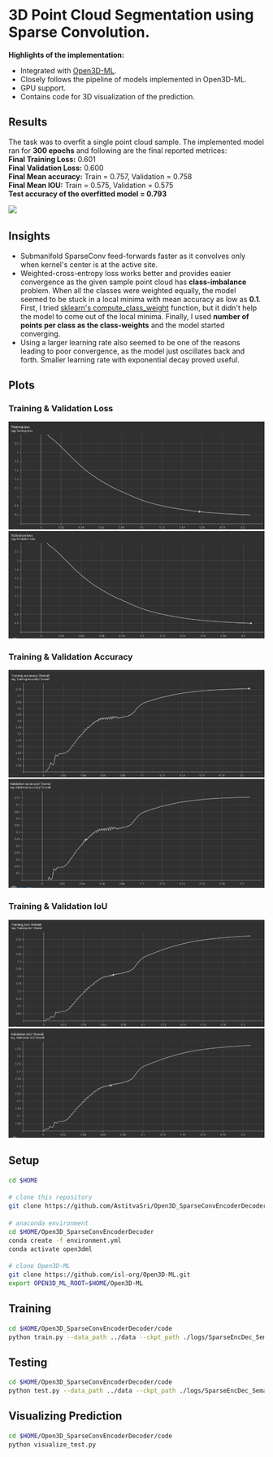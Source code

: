 # 3D Point Cloud Segmentation using Sparse Convolution.


**Highlights of the implementation:**

* Integrated with [Open3D-ML](http://www.open3d.org/docs/release/open3d_ml.html).
* Closely follows the pipeline of models implemented in Open3D-ML.
* GPU support.
* Contains code for 3D visualization of the prediction.

## Results

The task was to overfit a single point cloud sample. The implemented model ran for **300 epochs** and following are the final reported metrices:\
**Final Training Loss:** 0.601\
**Final Validation Loss:** 0.600\
**Final Mean accuracy:** Train = 0.757, Validation = 0.758\
**Final Mean IOU:** Train = 0.575, Validation = 0.575\
**Test accuracy of the overfitted model = 0.793**

<kbd>
  <img src="https://github.com/AstitvaSri/Open3D_SparseConvEncoderDecoder/blob/main/pcd.gif" width="1920">
</kbd>

## Insights
* Submanifold SparseConv feed-forwards faster as it convolves only when kernel's center is at the active site.
* Weighted-cross-entropy loss works better and provides easier convergence as the given sample point cloud has **class-imbalance** problem. When all the classes were weighted equally, the model seemed to be stuck in a local minima with mean accuracy as low as **0.1**. First, I tried [sklearn's compute_class_weight](https://scikit-learn.org/stable/modules/generated/sklearn.utils.class_weight.compute_class_weight.html) function, but it didn't help the model to come out of the local minima. Finally, I used **number of points per class as the class-weights** and the model started converging.
* Using a larger learning rate also seemed to be one of the reasons leading to poor convergence, as the model just oscillates back and forth. Smaller learning rate with exponential decay proved useful.

## Plots
### Training & Validation Loss
<kbd>
  <img src="https://github.com/AstitvaSri/Open3D_SparseConvEncoderDecoder/blob/main/plots/train_loss.png">
</kbd>
<kbd>
  <img src="https://github.com/AstitvaSri/Open3D_SparseConvEncoderDecoder/blob/main/plots/val_loss.png">
</kbd>

### Training & Validation Accuracy
<kbd>
  <img src="https://github.com/AstitvaSri/Open3D_SparseConvEncoderDecoder/blob/main/plots/training_acc.png">
</kbd>
<kbd>
  <img src="https://github.com/AstitvaSri/Open3D_SparseConvEncoderDecoder/blob/main/plots/val_acc.png">
</kbd>

### Training & Validation IoU
<kbd>
  <img src="https://github.com/AstitvaSri/Open3D_SparseConvEncoderDecoder/blob/main/plots/training_IOU.png">
</kbd>
<kbd>
  <img src="https://github.com/AstitvaSri/Open3D_SparseConvEncoderDecoder/blob/main/plots/val_IOU.png">
</kbd>

## Setup

```bash
cd $HOME

# clone this repository
git clone https://github.com/AstitvaSri/Open3D_SparseConvEncoderDecoder.git

# anaconda environment
cd $HOME/Open3D_SparseConvEncoderDecoder
conda create -f environment.yml
conda activate open3dml

# clone Open3D-ML
git clone https://github.com/isl-org/Open3D-ML.git
export OPEN3D_ML_ROOT=$HOME/Open3D-ML
```

## Training
```bash
cd $HOME/Open3D_SparseConvEncoderDecoder/code
python train.py --data_path ../data --ckpt_path ./logs/SparseEncDec_Semantic3D_torch/checkpoint
```
## Testing
```bash
cd $HOME/Open3D_SparseConvEncoderDecoder/code
python test.py --data_path ../data --ckpt_path ./logs/SparseEncDec_Semantic3D_torch/checkpoint
```
## Visualizing Prediction
```bash
cd $HOME/Open3D_SparseConvEncoderDecoder/code
python visualize_test.py
```
